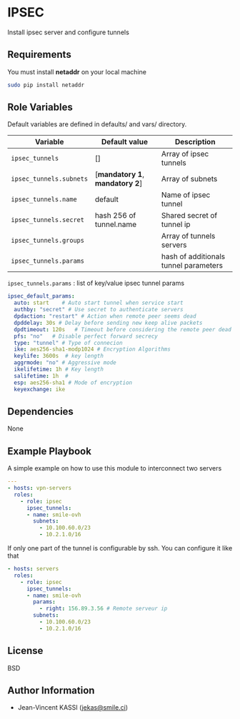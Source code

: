 IPSEC
=====

Install ipsec server and configure tunnels

Requirements
------------

You must install **netaddr** on your local machine

```bash
sudo pip install netaddr
```

Role Variables
--------------

Default variables are defined in defaults/ and vars/ directory.

| Variable | Default value | Description |
| -------- | ------------- | ----------- |
| `ipsec_tunnels` | [] | Array of ipsec tunnels |
| `ipsec_tunnels.subnets` | [**mandatory 1**, **mandatory 2**]  | Array of subnets |
| `ipsec_tunnels.name` | default | Name of ipsec tunnel |
| `ipsec_tunnels.secret` | hash 256 of tunnel.name | Shared secret of tunnel ip |
| `ipsec_tunnels.groups` |  | Array of tunnels servers |
| `ipsec_tunnels.params` |  | hash of additionals tunnel parameters |

 `ipsec_tunnels.params` :  list of key/value ipsec tunnel params

```YAML
ipsec_default_params:
  auto: start    # Auto start tunnel when service start
  authby: "secret" # Use secret to authenticate servers
  dpdaction: "restart" # Action when remote peer seems dead
  dpddelay: 30s # Delay before sending new keep alive packets
  dpdtimeout: 120s   # Timeout before considering the remote peer dead
  pfs: "no"   # Disable perfect forward secrecy
  type: "tunnel" # Type of connecion
  ike: aes256-sha1-modp1024 # Encryption Algorithms
  keylife: 3600s  # key length
  aggrmode: "no" # Aggressive mode
  ikelifetime: 1h # Key length
  salifetime: 1h  #
  esp: aes256-sha1 # Mode of encryption
  keyexchange: ike
```

Dependencies
------------

None

Example Playbook
----------------

A simple example on how to use this module to interconnect two servers

```YAML
---
- hosts: vpn-servers
  roles:
    - role: ipsec
      ipsec_tunnels:
      - name: smile-ovh
        subnets:
          - 10.100.60.0/23
          - 10.2.1.0/16
```

If only one part of the tunnel is configurable by ssh. You can configure it like that

```YAML
- hosts: servers
  roles:
    - role: ipsec
      ipsec_tunnels:
      - name: smile-ovh
        params:
          - right: 156.89.3.56 # Remote serveur ip
        subnets:
          - 10.100.60.0/23
          - 10.2.1.0/16
```

License
-------

BSD

Author Information
------------------

* Jean-Vincent KASSI (jekas@smile.ci)
